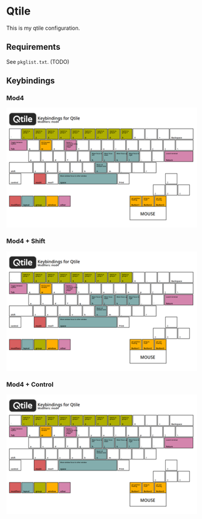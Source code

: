 # Qtile

This is my qtile configuration.


## Requirements

See `pkglist.txt`. (TODO)

## Keybindings

### Mod4

![mod4 bindings](./mod4.png "Mod4 bindings")

### Mod4 + Shift

![mod4+shift bindings](./mod4.png "Mod4+Shift bindings")

### Mod4 + Control

![mod4+control bindings](./mod4.png "Mod4+Control bindings")
